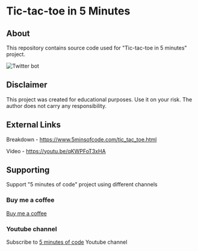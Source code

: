 # Tic-tac-toe in 5 Minutes

## About

This repository contains source code used for "Tic-tac-toe in 5 minutes" project.

![Twitter bot](https://www.5minsofcode.com/assets/tic-tac-toe.png)

## Disclaimer

This project was created for educational purposes. Use it on your risk. The author does not carry any responsibility.

## External Links

Breakdown - https://www.5minsofcode.com/tic_tac_toe.html

Video - https://youtu.be/qKWPFoT3xHA

## Supporting

Support "5 minutes of code" project using different channels

### Buy me a coffee

[Buy me a coffee](https://www.buymeacoffee.com/sergeytrasko)

### Youtube channel

Subscribe to [5 minutes of code](https://www.youtube.com/channel/UCoa8IHQyqtYkHhsOZ4XpHaw/) Youtube channel
